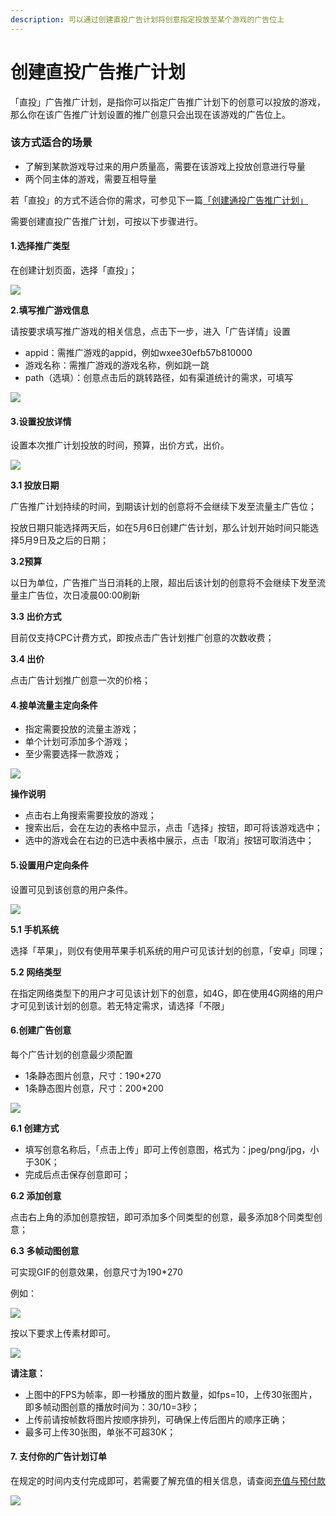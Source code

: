 ```yaml
---
description: 可以通过创建直投广告计划将创意指定投放至某个游戏的广告位上
---
```


# 创建直投广告推广计划

「直投」广告推广计划，是指你可以指定广告推广计划下的创意可以投放的游戏，那么你在该广告推广计划设置的推广创意只会出现在该游戏的广告位上。

### 该方式适合的场景

* 了解到某款游戏导过来的用户质量高，需要在该游戏上投放创意进行导量
* 两个同主体的游戏，需要互相导量

若「直投」的方式不适合你的需求，可参见下一篇[「创建通投广告推广计划」](https://www.yuque.com/eqrk37/gk0pcl/hpw3k6)

需要创建直投广告推广计划，可按以下步骤进行。

#### **1.选择推广类型**

在创建计划页面，选择「直投」；

![](https://cdn.nlark.com/yuque/0/2019/png/254569/1557146173879-514e934e-7ba1-4694-9071-384051ffa921.png?x-oss-process=image/resize,w_2000)

**2.填写推广游戏信息**

请按要求填写推广游戏的相关信息，点击下一步，进入「广告详情」设置

* appid：需推广游戏的appid，例如wxee30efb57b810000
* 游戏名称：需推广游戏的游戏名称，例如跳一跳
* path（选填）：创意点击后的跳转路径，如有渠道统计的需求，可填写

![](https://cdn.nlark.com/yuque/0/2019/png/254569/1557146638551-161a8259-29bb-4e31-85f1-7a6516da2b41.png?x-oss-process=image/resize,w_2000)

#### **3.设置投放详情**

设置本次推广计划投放的时间，预算，出价方式，出价。

![](https://cdn.nlark.com/yuque/0/2019/png/254569/1557147539031-2487605e-fd5f-4e9c-9f59-f4e4387297f2.png?x-oss-process=image/resize,w_2000)

**3.1 投放日期**

广告推广计划持续的时间，到期该计划的创意将不会继续下发至流量主广告位；

投放日期只能选择两天后，如在5月6日创建广告计划，那么计划开始时间只能选择5月9日及之后的日期；

**3.2预算**

以日为单位，广告推广当日消耗的上限，超出后该计划的创意将不会继续下发至流量主广告位，次日凌晨00:00刷新

**3.3 出价方式**

目前仅支持CPC计费方式，即按点击广告计划推广创意的次数收费；

**3.4 出价**

点击广告计划推广创意一次的价格；



#### **4.接单流量主定向条件**

* 指定需要投放的流量主游戏；
* 单个计划可添加多个游戏；
* 至少需要选择一款游戏；

![](https://cdn.nlark.com/yuque/0/2019/png/254569/1557148044384-2195f869-df3a-4662-8c1f-6ffd8fb97a36.png?x-oss-process=image/resize,w_2000)

**操作说明**

* 点击右上角搜索需要投放的游戏；
* 搜索出后，会在左边的表格中显示，点击「选择」按钮，即可将该游戏选中；
* 选中的游戏会在右边的已选中表格中展示，点击「取消」按钮可取消选中；



#### **5.设置用户定向条件**

设置可见到该创意的用户条件。

![](https://cdn.nlark.com/yuque/0/2019/png/254569/1557148552659-bef8e810-385a-47e1-9beb-0ecaa9195c7e.png?x-oss-process=image/resize,w_2000)

**5.1 手机系统**

选择「苹果」，则仅有使用苹果手机系统的用户可见该计划的创意，「安卓」同理；

**5.2 网络类型**

在指定网络类型下的用户才可见该计划下的创意，如4G，即在使用4G网络的用户才可见到该计划的创意。若无特定需求，请选择「不限」



#### **6.创建广告创意**

每个广告计划的创意最少须配置

* 1条静态图片创意，尺寸：190\*270
* 1条静态图片创意，尺寸：200\*200

![](https://cdn.nlark.com/yuque/0/2019/png/254569/1557149234465-6cdc0c1e-86ca-4ba0-9f97-ae272abb1800.png?x-oss-process=image/resize,w_2000)

**6.1 创建方式**

* 填写创意名称后，「点击上传」即可上传创意图，格式为：jpeg/png/jpg，小于30K；
* 完成后点击保存创意即可；

**6.2 添加创意**

点击右上角的添加创意按钮，即可添加多个同类型的创意，最多添加8个同类型创意；

**6.3 多帧动图创意**

可实现GIF的创意效果，创意尺寸为190\*270

例如：

![](https://cdn.nlark.com/yuque/0/2019/gif/254569/1557149626345-9e3d089d-fac0-43c4-81bc-aad71aa38131.gif)

按以下要求上传素材即可。

![](https://cdn.nlark.com/yuque/0/2019/png/254569/1557210254011-35bfeba4-61c0-4c1d-89ac-f30e886633ae.png?x-oss-process=image/resize,w_2000)

**请注意：**

* 上图中的FPS为帧率，即一秒播放的图片数量，如fps=10，上传30张图片，即多帧动图创意的播放时间为：30/10=3秒；
* 上传前请按帧数将图片按顺序排列，可确保上传后图片的顺序正确；
* 最多可上传30张图，单张不可超30K；

#### **7. 支付你的广告计划订单**

在规定的时间内支付完成即可，若需要了解充值的相关信息，请查阅[充值与预付款](https://www.yuque.com/eqrk37/gk0pcl/vdse0g)

![](https://cdn.nlark.com/yuque/0/2019/png/254569/1557209990532-789ce771-1d49-4605-8eb8-895d0633a028.png?x-oss-process=image/resize,w_2000)

